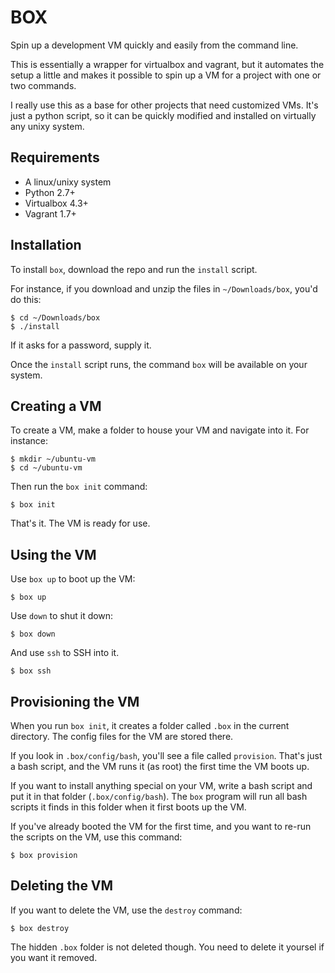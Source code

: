BOX
===

Spin up a development VM quickly and easily from the command line. 

This is essentially a wrapper for virtualbox and vagrant, but it automates the setup a little and makes it possible to spin up a VM for a project with one or two commands. 

I really use this as a base for other projects that need customized VMs. It's just a python script, so it can be quickly modified and installed on virtually any unixy system.


Requirements
------------

* A linux/unixy system
* Python 2.7+
* Virtualbox 4.3+
* Vagrant 1.7+


Installation
------------

To install `box`, download the repo and run the `install` script.

For instance, if you download and unzip the files in `~/Downloads/box`, you'd do this:

    $ cd ~/Downloads/box
    $ ./install

If it asks for a password, supply it.

Once the `install` script runs, the command `box` will be available on your system.


Creating a VM
-------------

To create a VM, make a folder to house your VM and navigate into it. For instance:

    $ mkdir ~/ubuntu-vm 
    $ cd ~/ubuntu-vm

Then run the `box init` command:

    $ box init

That's it. The VM is ready for use.


Using the VM
------------

Use `box up` to boot up the VM:

    $ box up

Use `down` to shut it down:

    $ box down

And use `ssh` to SSH into it.

    $ box ssh


Provisioning the VM
-------------------

When you run `box init`, it creates a folder called `.box` in the current directory. The config files for the VM are stored there.

If you look in `.box/config/bash`, you'll see a file called `provision`. That's just a bash script, and the VM runs it (as root) the first time the VM boots up.

If you want to install anything special on your VM, write a bash script and put it in that folder (`.box/config/bash`). The `box` program will run all bash scripts it finds in this folder when it first boots up the VM.

If you've already booted the VM for the first time, and you want to re-run the scripts on the VM, use this command:

    $ box provision

Deleting the VM
---------------

If you want to delete the VM, use the `destroy` command:

    $ box destroy

The hidden `.box` folder is not deleted though. You need to delete it yoursel if you want it removed.


